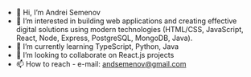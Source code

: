 - 👋 Hi, I’m Andrei Semenov
- 👀 I’m interested in building web applications and creating effective digital solutions using modern technologies (HTML/CSS, JavaScript, React, Node, Express, PostgreSQL, MongoDB, Java).
- 🌱 I’m currently learning TypeScript, Python, Java
- 💞️ I’m looking to collaborate on React.js projects
- 📫 How to reach - e-mail: andsemenov@gmail.com

<!---
andsemenov/andsemenov is a ✨ special ✨ repository because its `README.md` (this file) appears on your GitHub profile.
You can click the Preview link to take a look at your changes.
--->
